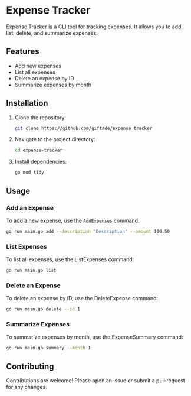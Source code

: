 # Expense Tracker

Expense Tracker is a CLI tool for tracking expenses. It allows you to add, list, delete, and summarize expenses.

## Features

- Add new expenses
- List all expenses
- Delete an expense by ID
- Summarize expenses by month

## Installation

1. Clone the repository:
   ```sh
   git clone https://github.com/giftade/expense_tracker
   ```
2. Navigate to the project directory:
   ```sh
   cd expense-tracker
   ```
3. Install dependencies:
   ```sh
   go mod tidy
   ```

## Usage

### Add an Expense

To add a new expense, use the `AddExpenses` command:

```sh
go run main.go add --description "Description" --amount 100.50
```
### List Expenses
To list all expenses, use the ListExpenses command:
```sh
go run main.go list
```

### Delete an Expense
To delete an expense by ID, use the DeleteExpense command:
```sh
go run main.go delete --id 1
```

### Summarize Expenses
To summarize expenses by month, use the ExpenseSummary command:
```sh
go run main.go summary --month 1
```

## Contributing
Contributions are welcome! Please open an issue or submit a pull request for any changes.